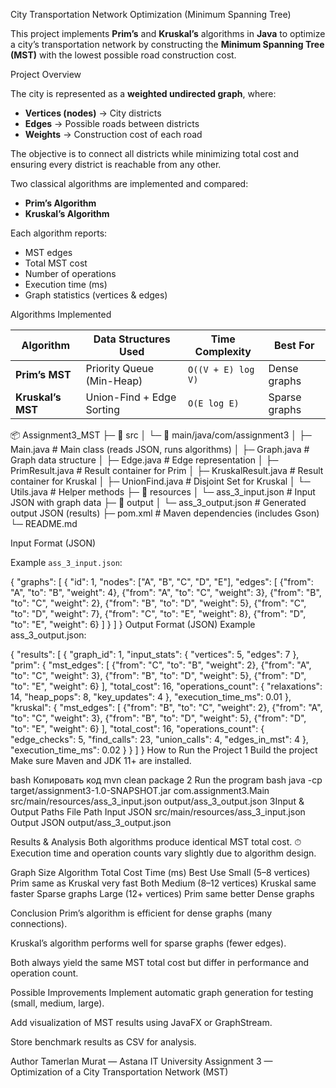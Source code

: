  City Transportation Network Optimization (Minimum Spanning Tree)

This project implements **Prim’s** and **Kruskal’s** algorithms in **Java** to optimize a city’s transportation network by constructing the **Minimum Spanning Tree (MST)** with the lowest possible road construction cost.

Project Overview

The city is represented as a **weighted undirected graph**, where:
- **Vertices (nodes)** → City districts  
- **Edges** → Possible roads between districts  
- **Weights** → Construction cost of each road  

The objective is to connect all districts while minimizing total cost and ensuring every district is reachable from any other.

Two classical algorithms are implemented and compared:
- **Prim’s Algorithm**
- **Kruskal’s Algorithm**

Each algorithm reports:
- MST edges
- Total MST cost
- Number of operations
- Execution time (ms)
- Graph statistics (vertices & edges)


Algorithms Implemented

| Algorithm | Data Structures Used | Time Complexity | Best For |
|------------|----------------------|-----------------|-----------|
| **Prim’s MST** | Priority Queue (Min-Heap) | `O((V + E) log V)` | Dense graphs |
| **Kruskal’s MST** | Union-Find + Edge Sorting | `O(E log E)` | Sparse graphs |

📦 Assignment3_MST
├─ 📂 src
│ └─ 📂 main/java/com/assignment3
│ ├─ Main.java # Main class (reads JSON, runs algorithms)
│ ├─ Graph.java # Graph data structure
│ ├─ Edge.java # Edge representation
│ ├─ PrimResult.java # Result container for Prim
│ ├─ KruskalResult.java # Result container for Kruskal
│ ├─ UnionFind.java # Disjoint Set for Kruskal
│ └─ Utils.java # Helper methods
├─ 📂 resources
│ └─ ass_3_input.json # Input JSON with graph data
├─ 📂 output
│ └─ ass_3_output.json # Generated output JSON (results)
├─ pom.xml # Maven dependencies (includes Gson)
└─ README.md

Input Format (JSON)

Example `ass_3_input.json`:


{
  "graphs": [
    {
      "id": 1,
      "nodes": ["A", "B", "C", "D", "E"],
      "edges": [
        {"from": "A", "to": "B", "weight": 4},
        {"from": "A", "to": "C", "weight": 3},
        {"from": "B", "to": "C", "weight": 2},
        {"from": "B", "to": "D", "weight": 5},
        {"from": "C", "to": "D", "weight": 7},
        {"from": "C", "to": "E", "weight": 8},
        {"from": "D", "to": "E", "weight": 6}
      ]
    }
  ]
}
 Output Format (JSON)
Example ass_3_output.json:

{
  "results": [
    {
      "graph_id": 1,
      "input_stats": { "vertices": 5, "edges": 7 },
      "prim": {
        "mst_edges": [
          {"from": "C", "to": "B", "weight": 2},
          {"from": "A", "to": "C", "weight": 3},
          {"from": "B", "to": "D", "weight": 5},
          {"from": "D", "to": "E", "weight": 6}
        ],
        "total_cost": 16,
        "operations_count": {
          "relaxations": 14,
          "heap_pops": 8,
          "key_updates": 4
        },
        "execution_time_ms": 0.01
      },
      "kruskal": {
        "mst_edges": [
          {"from": "B", "to": "C", "weight": 2},
          {"from": "A", "to": "C", "weight": 3},
          {"from": "B", "to": "D", "weight": 5},
          {"from": "D", "to": "E", "weight": 6}
        ],
        "total_cost": 16,
        "operations_count": {
          "edge_checks": 5,
          "find_calls": 23,
          "union_calls": 4,
          "edges_in_mst": 4
        },
        "execution_time_ms": 0.02
      }
    }
  ]
}
 How to Run the Project
1️ Build the project
Make sure Maven and JDK 11+ are installed.

bash
Копировать код
mvn clean package
2️ Run the program
bash
java -cp target/assignment3-1.0-SNAPSHOT.jar com.assignment3.Main src/main/resources/ass_3_input.json output/ass_3_output.json
3️Input & Output Paths
File	Path
Input JSON	src/main/resources/ass_3_input.json
Output JSON	output/ass_3_output.json

Results & Analysis
Both algorithms produce identical MST total cost.
⏱ Execution time and operation counts vary slightly due to algorithm design.

Graph Size	Algorithm	Total Cost	Time (ms)	Best Use
Small (5–8 vertices)	Prim	same as Kruskal	very fast	Both
Medium (8–12 vertices)	Kruskal	same	faster	Sparse graphs
Large (12+ vertices)	Prim	same	better	Dense graphs

Conclusion
Prim’s algorithm is efficient for dense graphs (many connections).

Kruskal’s algorithm performs well for sparse graphs (fewer edges).

Both always yield the same MST total cost but differ in performance and operation count.

Possible Improvements
Implement automatic graph generation for testing (small, medium, large).

Add visualization of MST results using JavaFX or GraphStream.

Store benchmark results as CSV for analysis.

Author
Tamerlan Murat — Astana IT University
Assignment 3 — Optimization of a City Transportation Network (MST)

